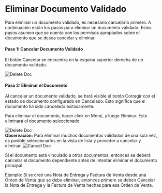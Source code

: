 <!-- add-breadcrumbs -->
# Eliminar Documento Validado

Para eliminar un documento validado, es necesario cancelarlo primero. A continuación están los pasos para eliminar un documento validado. Estos pasos asumen que se cuenta con los permisos apropiados sobre el documento que se desea cancelar y eliminar. 

#### Paso 1: Cancelar Documento Validado

El botón Cancelar se encuentra en la esquina superior derecha de un documento validado.

<img alt="Delete Doc" class="screenshot" src="{{docs_base_url}}/assets/img/articles/cancel-delete-submitted-doc-1.png">

#### Paso 2: Eliminar el Documento

Al cancelar un documento validado, se hará visible el botón Corregir con el estado de documento configurado en Cancelado. Esto significa que el documento ha sido cancelado exitosamente. 

Para eliminar el documento, hacer click en Menú, y luego Eliminar. Esto eliminará el documento seleccionado. 

<img alt="Delete Doc" class="screenshot" src="{{docs_base_url}}/assets/img/articles/cancel-delete-submitted-doc-2.png">

<div class="well"><b>Observación:</b> Para eliminar muchos documentos validados de una sola vez, es posible seleccionarlos en la vista de lista y proceder a cancelar y eliminar. 


<img alt="Cancel Doc" class="screenshot" src="{{docs_base_url}}/assets/img/articles/cancel-list-view.gif">


Si el documento está vinculado a otros documentos, entonces se deberá cancelar el documento dependiente antes de intentar eliminar el documento principal.
	
Ejemplo: Si se creó una Nota de Entrega y Factura de Venta desde una Orden de Venta que se debe eliminar, entonces primero se deben Cancelar la Nota de Entrega y la Factura de Venta hechas para esa Orden de Venta.
</div>
<!-- markdown -->
